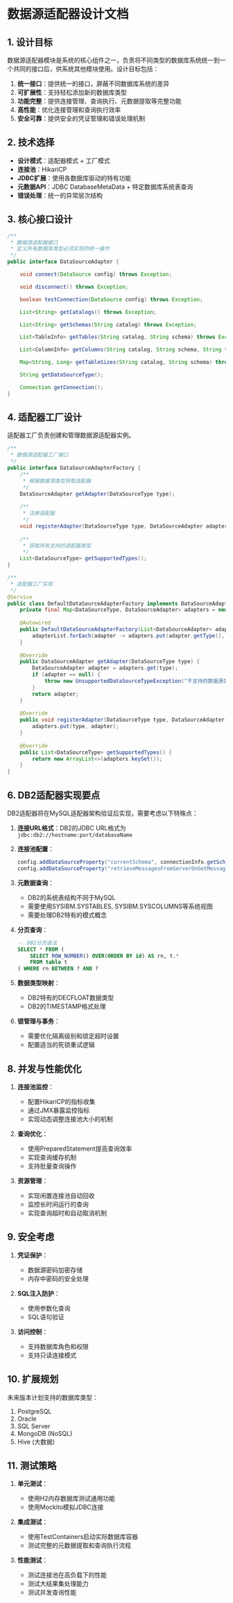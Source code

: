 # 数据源适配器设计文档

## 1. 设计目标

数据源适配器模块是系统的核心组件之一，负责将不同类型的数据库系统统一到一个共同的接口后，供系统其他模块使用。设计目标包括：

1. **统一接口**：提供统一的接口，屏蔽不同数据库系统的差异
2. **可扩展性**：支持轻松添加新的数据库类型
3. **功能完整**：提供连接管理、查询执行、元数据提取等完整功能
4. **高性能**：优化连接管理和查询执行效率
5. **安全可靠**：提供安全的凭证管理和错误处理机制

## 2. 技术选择

- **设计模式**：适配器模式 + 工厂模式
- **连接池**：HikariCP
- **JDBC扩展**：使用各数据库驱动的特有功能
- **元数据API**：JDBC DatabaseMetaData + 特定数据库系统表查询
- **错误处理**：统一的异常层次结构

## 3. 核心接口设计

```java
/**
 * 数据源适配器接口
 * 定义所有数据库类型必须实现的统一操作
 */
public interface DataSourceAdapter {

    void connect(DataSource config) throws Exception;

    void disconnect() throws Exception;

    boolean testConnection(DataSource config) throws Exception;

    List<String> getCatalogs() throws Exception;

    List<String> getSchemas(String catalog) throws Exception;

    List<TableInfo> getTables(String catalog, String schema) throws Exception;

    List<ColumnInfo> getColumns(String catalog, String schema, String table) throws Exception;

    Map<String, Long> getTableSizes(String catalog, String schema) throws Exception;

    String getDataSourceType();

    Connection getConnection();
}
```

## 4. 适配器工厂设计

适配器工厂负责创建和管理数据源适配器实例。

```java
/**
 * 数据源适配器工厂接口
 */
public interface DataSourceAdapterFactory {
    /**
     * 根据数据源类型获取适配器
     */
    DataSourceAdapter getAdapter(DataSourceType type);
    
    /**
     * 注册适配器
     */
    void registerAdapter(DataSourceType type, DataSourceAdapter adapter);
    
    /**
     * 获取所有支持的适配器类型
     */
    List<DataSourceType> getSupportedTypes();
}

/**
 * 适配器工厂实现
 */
@Service
public class DefaultDataSourceAdapterFactory implements DataSourceAdapterFactory {
    private final Map<DataSourceType, DataSourceAdapter> adapters = new ConcurrentHashMap<>();
    
    @Autowired
    public DefaultDataSourceAdapterFactory(List<DataSourceAdapter> adapterList) {
        adapterList.forEach(adapter -> adapters.put(adapter.getType(), adapter));
    }
    
    @Override
    public DataSourceAdapter getAdapter(DataSourceType type) {
        DataSourceAdapter adapter = adapters.get(type);
        if (adapter == null) {
            throw new UnsupportedDataSourceTypeException("不支持的数据源类型: " + type);
        }
        return adapter;
    }
    
    @Override
    public void registerAdapter(DataSourceType type, DataSourceAdapter adapter) {
        adapters.put(type, adapter);
    }
    
    @Override
    public List<DataSourceType> getSupportedTypes() {
        return new ArrayList<>(adapters.keySet());
    }
}
```

## 6. DB2适配器实现要点

DB2适配器将在MySQL适配器架构验证后实现，需要考虑以下特殊点：

1. **连接URL格式**：DB2的JDBC URL格式为`jdbc:db2://hostname:port/databaseName`

2. **连接池配置**：
   ```java
   config.addDataSourceProperty("currentSchema", connectionInfo.getSchema());
   config.addDataSourceProperty("retrieveMessagesFromServerOnGetMessage", "true");
   ```

3. **元数据查询**：
   - DB2的系统表结构不同于MySQL
   - 需要使用SYSIBM.SYSTABLES, SYSIBM.SYSCOLUMNS等系统视图
   - 需要处理DB2特有的模式概念

4. **分页查询**：
   ```sql
   -- DB2分页语法
   SELECT * FROM (
       SELECT ROW_NUMBER() OVER(ORDER BY id) AS rn, t.* 
       FROM table t
   ) WHERE rn BETWEEN ? AND ?
   ```

5. **数据类型映射**：
   - DB2特有的DECFLOAT数据类型
   - DB2的TIMESTAMP格式处理

6. **锁管理与事务**：
   - 需要优化隔离级别和锁定超时设置
   - 配置适当的死锁重试逻辑

## 8. 并发与性能优化

1. **连接池监控**：
   - 配置HikariCP的指标收集
   - 通过JMX暴露监控指标
   - 实现动态调整连接池大小的机制

2. **查询优化**：
   - 使用PreparedStatement提高查询效率
   - 实现查询缓存机制
   - 支持批量查询操作

3. **资源管理**：
   - 实现闲置连接池自动回收
   - 监控长时间运行的查询
   - 实现查询超时和自动取消机制

## 9. 安全考虑

1. **凭证保护**：
   - 数据源密码加密存储
   - 内存中密码的安全处理

2. **SQL注入防护**：
   - 使用参数化查询
   - SQL语句验证

3. **访问控制**：
   - 支持数据库角色和权限
   - 支持只读连接模式

## 10. 扩展规划

未来版本计划支持的数据库类型：

1. PostgreSQL
2. Oracle
3. SQL Server
4. MongoDB (NoSQL)
5. Hive (大数据)

## 11. 测试策略

1. **单元测试**：
   - 使用H2内存数据库测试通用功能
   - 使用Mockito模拟JDBC连接

2. **集成测试**：
   - 使用TestContainers启动实际数据库容器
   - 测试完整的元数据提取和查询执行流程

3. **性能测试**：
   - 测试连接池在高负载下的性能
   - 测试大结果集处理能力
   - 测试并发查询性能